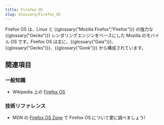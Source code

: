 ```yaml
---
title: Firefox OS
slug: Glossary/Firefox_OS
---
```


Firefox OS は、Linux と {{glossary("Mozilla Firefox","Firefox")}} の強力な {{glossary("Gecko")}} レンダリングエンジンをベースにした Mozilla のモバイル OS です。Firefox OS は主に、{{glossary("Gaia")}}、 {{glossary("Gecko")}}、{{glossary("Gonk")}} から構成されています。

## 関連項目

### 一般知識

- Wikipedia 上の [Firefox OS](https://ja.wikipedia.org/wiki/Firefox_OS)

### 技術リファレンス

- MDN の [Firefox OS Zone](/Firefox_OS) で Firefox OS について更に調べましょう!
